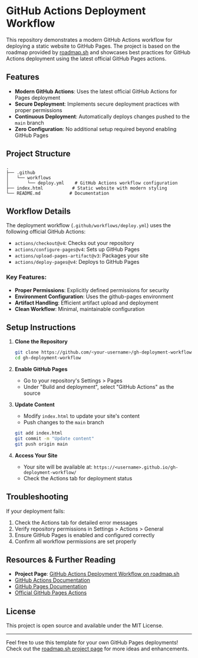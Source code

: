 # GitHub Actions Deployment Workflow

This repository demonstrates a modern GitHub Actions workflow for deploying a static website to GitHub Pages. The project is based on the roadmap provided by [roadmap.sh](https://roadmap.sh/projects/github-actions-deployment-workflow) and showcases best practices for GitHub Actions deployment using the latest official GitHub Pages actions.

## Features

- **Modern GitHub Actions**: Uses the latest official GitHub Actions for Pages deployment
- **Secure Deployment**: Implements secure deployment practices with proper permissions
- **Continuous Deployment**: Automatically deploys changes pushed to the `main` branch
- **Zero Configuration**: No additional setup required beyond enabling GitHub Pages

## Project Structure

```
.
├── .github
│   └── workflows
│       └── deploy.yml    # GitHub Actions workflow configuration
├── index.html           # Static website with modern styling
└── README.md           # Documentation
```

## Workflow Details

The deployment workflow (`.github/workflows/deploy.yml`) uses the following official GitHub Actions:

- `actions/checkout@v4`: Checks out your repository
- `actions/configure-pages@v4`: Sets up GitHub Pages
- `actions/upload-pages-artifact@v3`: Packages your site
- `actions/deploy-pages@v4`: Deploys to GitHub Pages

### Key Features:

- **Proper Permissions**: Explicitly defined permissions for security
- **Environment Configuration**: Uses the github-pages environment
- **Artifact Handling**: Efficient artifact upload and deployment
- **Clean Workflow**: Minimal, maintainable configuration

## Setup Instructions

1. **Clone the Repository**
   ```bash
   git clone https://github.com/<your-username>/gh-deployment-workflow.git
   cd gh-deployment-workflow
   ```

2. **Enable GitHub Pages**
   - Go to your repository's Settings > Pages
   - Under "Build and deployment", select "GitHub Actions" as the source

3. **Update Content**
   - Modify `index.html` to update your site's content
   - Push changes to the `main` branch
   ```bash
   git add index.html
   git commit -m "Update content"
   git push origin main
   ```

4. **Access Your Site**
   - Your site will be available at: `https://<username>.github.io/gh-deployment-workflow/`
   - Check the Actions tab for deployment status

## Troubleshooting

If your deployment fails:
1. Check the Actions tab for detailed error messages
2. Verify repository permissions in Settings > Actions > General
3. Ensure GitHub Pages is enabled and configured correctly
4. Confirm all workflow permissions are set properly

## Resources & Further Reading

- **Project Page**: [GitHub Actions Deployment Workflow on roadmap.sh](https://roadmap.sh/projects/github-actions-deployment-workflow)
- [GitHub Actions Documentation](https://docs.github.com/en/actions)
- [GitHub Pages Documentation](https://docs.github.com/en/pages)
- [Official GitHub Pages Actions](https://github.com/actions/configure-pages)

## License

This project is open source and available under the MIT License.

---

Feel free to use this template for your own GitHub Pages deployments! Check out the [roadmap.sh project page](https://roadmap.sh/projects/github-actions-deployment-workflow) for more ideas and enhancements.